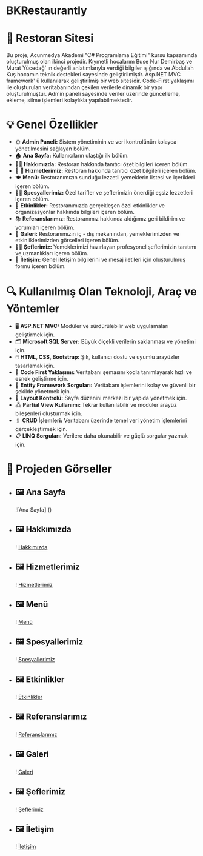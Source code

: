 # BKRestaurantly
# 🌟 Restoran Sitesi
Bu proje, Acunmedya Akademi "C# Programlama Eğitimi" kursu kapsamında oluşturulmuş olan ikinci projedir. Kıymetli hocalarım Buse Nur Demirbaş ve Murat Yücedağ' ın değerli anlatımlarıyla verdiği bilgiler ışığında ve Abdullah Kuş hocamın teknik destekleri sayesinde geliştirilmiştir. Asp.NET MVC framework' ü kullanılarak geliştirilmiş bir web sitesidir. Code-First yaklaşımı ile oluşturulan veritabanından çekilen verilerle dinamik bir yapı oluşturulmuştur. Admin paneli sayesinde veriler üzerinde güncelleme, ekleme, silme işlemleri kolaylıkla yapılabilmektedir. 

# 💡 Genel Özellikler
- 🌞 **Admin Paneli:** Sistem yönetiminin ve veri kontrolünün kolayca yönetilmesini sağlayan bölüm.
- 🏠 **Ana Sayfa:** Kullanıcıların ulaştığı ilk bölüm.
- 👩‍💻 **Hakkımızda:** Restoran hakkında tanıtıcı özet bilgileri içeren bölüm.
- 📌 🎨 **Hizmetlerimiz:** Restoran hakkında tanıtıcı özet bilgileri içeren bölüm.
- 🍽  **Menü:** Restoranımızın sunduğu lezzetli yemeklerin listesi ve içerikleri içeren bölüm.
- 🎯✨ **Spesyallerimiz:** Özel tarifler ve şeflerimizin önerdiği eşsiz lezzetleri içeren bölüm.
- 🎉 **Etkinlikler:** Restoranımızda gerçekleşen özel etkinlikler ve organizasyonlar hakkında bilgileri içeren bölüm.
- 📚 **Referanslarımız:** Restoranımız hakkında aldığımız geri bildirim ve yorumları içeren bölüm.
- 📸 **Galeri:** Restoranımızın iç - dış mekanından, yemeklerimizden ve etkinliklerimizden görselleri içeren bölüm.
- 👨‍🍳 **Şeflerimiz:** Yemeklerimizi hazırlayan profesyonel şeflerimizin tanıtımı ve uzmanlıkları içeren bölüm.
- 📱 **İletişim:** Genel iletişim bilgilerini ve mesaj iletileri için oluşturulmuş formu içeren bölüm.

# 🔍 Kullanılmış Olan Teknoloji, Araç ve Yöntemler
- 🖥️ **ASP.NET MVC:** Modüler ve sürdürülebilir web uygulamaları geliştirmek için.
- 🗂️ **Microsoft SQL Server:** Büyük ölçekli verilerin saklanması ve yönetimi için.
- 🖱️ **HTML, CSS, Bootstrap:** Şık, kullanıcı dostu ve uyumlu arayüzler tasarlamak için.
- 📂 **Code First Yaklaşımı:** Veritabanı şemasını kodla tanımlayarak hızlı ve esnek geliştirme için.
- 🔖 **Entity Framework Sorguları:** Veritabanı işlemlerini kolay ve güvenli bir şekilde yönetmek için.
- 📝 **Layout Kontrolü:** Sayfa düzenini merkezi bir yapıda yönetmek için.
- 🖧 **Partial View Kullanımı:** Tekrar kullanılabilir ve modüler arayüz bileşenleri oluşturmak için.
- 🖇️ **CRUD İşlemleri:** Veritabanı üzerinde temel veri yönetim işlemlerini gerçekleştirmek için.
- 📋 **LINQ Sorguları:** Verilere daha okunabilir ve güçlü sorgular yazmak için.

# 📸 Projeden Görseller
- ## 🖼️ **Ana Sayfa**  
  ![Ana Sayfa] ()

- ## 🖼️ **Hakkımızda**  
  ! [Hakkımızda]()

- ## 🖼️ **Hizmetlerimiz**  
  ! [Hizmetlerimiz]()

- ## 🖼️ **Menü**  
  ! [Menü]()

- ## 🖼️ **Spesyallerimiz**  
  ! [Spesyallerimiz]()

- ## 🖼️ **Etkinlikler**  
  ! [Etkinlikler]()
- ## 🖼️ **Referanslarımız**  
  ! [Referanslarımız]()
- ## 🖼️ **Galeri**  
  ! [Galeri]()

- ## 🖼️ **Şeflerimiz**  
  ! [Şeflerimiz]()

- ## 🖼️ **İletişim**  
  ! [İletişim]()


